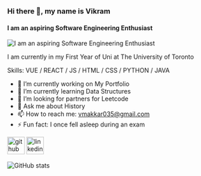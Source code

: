 ### Hi there 👋, my name is Vikram
#### I am an aspiring Software Engineering Enthusiast
![I am an aspiring Software Engineering Enthusiast](https://www.software.ac.uk/sites/default/files/images/content/header-02-compressor-1140x484.jpg)

I am currently in my First Year of Uni at The University of Toronto

Skills: VUE / REACT / JS / HTML / CSS / PYTHON / JAVA

- 🔭 I’m currently working on My Portfolio 
- 🌱 I’m currently learning Data Structures 
- 🤔 I’m looking for partners for Leetcode 
- 💬 Ask me about History 
- 📫 How to reach me: vmakkar035@gmail.com 
- ⚡ Fun fact: I once fell asleep during an exam 


[<img src='https://cdn.jsdelivr.net/npm/simple-icons@3.0.1/icons/github.svg' alt='github' height='40'>](https://github.com/999vik)  [<img src='https://cdn.jsdelivr.net/npm/simple-icons@3.0.1/icons/linkedin.svg' alt='linkedin' height='40'>](https://www.linkedin.com/in/https://www.linkedin.com/in/vikram-makkar//)  

![GitHub stats](https://github-readme-stats.vercel.app/api?username=999vik&show_icons=true)  
